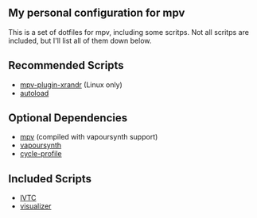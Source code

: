 My personal configuration for mpv
--------------------
This is a set of dotfiles for mpv, including some scritps. Not all scritps are included, but I'll list all of them down below.

Recommended Scripts
--------------------
- [mpv-plugin-xrandr](https://gitlab.com/lvml/mpv-plugin-xrandr) (Linux only)
- [autoload](https://github.com/LightArrowsEXE/dotfiles/blob/master/mpv/.config/mpv/scripts/autoload.lua)

Optional Dependencies
--------------------
- [mpv](https://github.com/mpv-player/mpv) (compiled with vapoursynth support)
- [vapoursynth](https://github.com/vapoursynth/vapoursynth)
- [cycle-profile](https://github.com/LightArrowsEXE/dotfiles/blob/master/mpv/.config/mpv/scripts/cycle-profile.lua)

Included Scripts
--------------------
- [IVTC](https://github.com/LightArrowsEXE/dotfiles/blob/master/mpv/.config/mpv/vs/ivtc.vpy)
- [visualizer](https://github.com/DonCanjas/mpv-visualizer)
